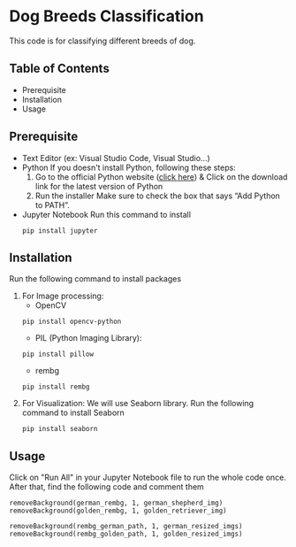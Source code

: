 # Dog Breeds Classification

This code is for classifying different breeds of dog. 

## Table of Contents
- Prerequisite
- Installation
- Usage 

## Prerequisite 
- Text Editor (ex: Visual Studio Code, Visual Studio...)
- Python
If you doesn't install Python, following these steps:
    1. Go to the official Python website ([click here](https://www.python.org/downloads/)) & Click on the download link for the latest version of Python
    2. Run the installer
        Make sure to check the box that says “Add Python to PATH”.
- Jupyter Notebook
    Run this command to install 
    ```
    pip install jupyter
    ```

## Installation
Run the following command to install packages

1. For Image processing: 
    - OpenCV 
    ```
    pip install opencv-python
    ```
    - PIL (Python Imaging Library):
    ```
    pip install pillow
    ```
    - rembg 
    ``` 
    pip install rembg
    ```
2. For Visualization:
    We will use Seaborn library. Run the following command to install Seaborn
    ```
    pip install seaborn
    ```
## Usage
Click on "Run All" in your Jupyter Notebook file to run the whole code once. After that, find the following code and comment them 
```
removeBackground(german_rembg, 1, german_shepherd_img)
removeBackground(golden_rembg, 1, golden_retriever_img)
``` 
```
removeBackground(rembg_german_path, 1, german_resized_imgs)
removeBackground(rembg_golden_path, 1, golden_resized_imgs)
```







